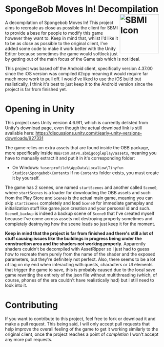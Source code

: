 # SpongeBob Moves In! Decompilation <img align="right" width="128" height="128" src="https://github.com/Juanen100/SBMI-Decomp/blob/main/ExportedProject/Assets/Resources/textures/appicons/Icon-152.png?raw=true" alt="SBMI Icon" />

A decompilation of Spongebob Moves In! This project aims to recreate as close as possible the client for SBMI to provide a base for people to modify this game however they want to. Keep in mind that, whilst I'd like it to be as close as possible to the original client, I've added some code to make it work better with the Unity Editor because sometimes the game would softlock just by getting out of the main focus of the Game tab which is not ideal.

This project was based off the Android client, specifically version 4.37.00 since the iOS version was compiled il2cpp meaning it would require far much more work to pull off. I would've liked to use the iOS build but realistically, I think it's best to just keep it to the Android version since the project is far from finished yet.

# Opening in Unity
This project uses Unity version 4.6.9f1, which is currently delisted from Unity's download page, even though the actual download link is still available here: https://discussions.unity.com/t/early-unity-versions-downloads/927331

The game relies on extra assets that are found inside the OBB package, more specifically inside `OBB/com.mtvn.sbmigoogleplay/assets`, meaning you have to manually extract it and put it in it's corresponding folder:
- On Windows: `%userprofile%\AppData\LocalLow\Tinyfun Studios\Spongebob\Contents`
If no `Contents` folder exists, you must create it by yourself.

The game has 2 scenes, one named `startScenes` and another called `Scene0`, where `startScenes` is a loader for downloading the OBB assets and such from the Play Store and `Scene0` is the actual main game, meaning you can skip `startScenes` completely and load `Scene0` for immediate gameplay and initialization stuff like game.json creation and your personal id and such. `Scene0_backup` is indeed a backup scene of `Scene0` that I've created myself because I've come across assets not destroying properly sometimes and completely destroying how the scene loads so just keep it for the moment.

**Keep in mind that the project is far from finished and there's still a lot of stuff causing issues like the buildings in progress being under the construction area and the shaders not working properly**. Apparently shaders couldn't be decompiled with AssetRipper so I just had to guess how to recreate them purely from the name of the shader and the exposed parameters, but they're definitely not perfect. Also, there seems to be a lot of lag on my end when interacting with quests, characters or UI elements that trigger the game to save, this is probably caused due to the local save game rewriting the entirety of the json file without multithreading (which, of course, phones of the era couldn't have realistically had) but I still need to look into it.

# Contributing
If you want to contribute to this project, feel free to fork or download it and make a pull request. This being said, I will only accept pull requests that help improve the overall feeling of the game to get it working similarly to the original client, once the project reaches a point of *completion* I won't accept any more pull requests.